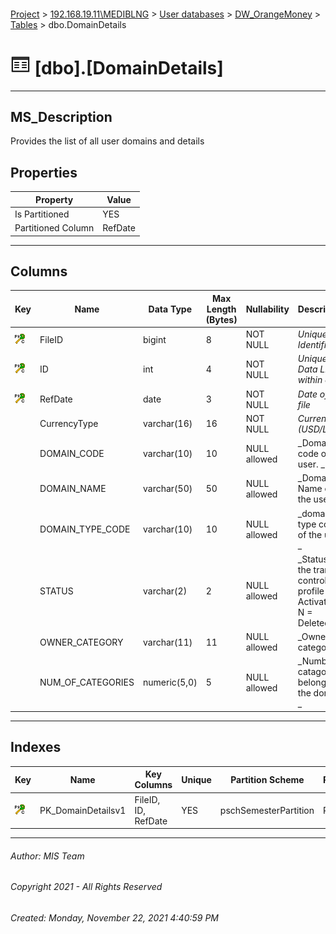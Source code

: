 #### 

[Project](../../../../index.md) > [192.168.19.11\\MEDIBLNG](../../../index.md) > [User databases](../../index.md) > [DW_OrangeMoney](../index.md) > [Tables](Tables.md) > dbo.DomainDetails

# ![Tables](../../../../Images/Table32.png) [dbo].[DomainDetails]

---

## <a name="#description"></a>MS_Description

Provides the list of all user domains and details

## <a name="#properties"></a>Properties

| Property | Value |
|---|---|
| Is Partitioned | YES |
| Partitioned Column | RefDate |


---

## <a name="#columns"></a>Columns

| Key | Name | Data Type | Max Length (Bytes) | Nullability | Description |
|---|---|---|---|---|---|
| [![Cluster Primary Key PK_DomainDetailsv1: *](../../../../Images/pkcluster.png)](#indexes) | FileID | bigint | 8 | NOT NULL | _Unique File Identifier_ |
| [![Cluster Primary Key PK_DomainDetailsv1: *](../../../../Images/pkcluster.png)](#indexes) | ID | int | 4 | NOT NULL | _Unique Data Line within a file_ |
| [![Cluster Primary Key PK_DomainDetailsv1: *](../../../../Images/pkcluster.png)](#indexes) | RefDate | date | 3 | NOT NULL | _Date of the file_ |
|  | CurrencyType | varchar(16) | 16 | NOT NULL | _Currency (USD/LRD)_ |
|  | DOMAIN_CODE | varchar(10) | 10 | NULL allowed | _Domain code of the user. _ |
|  | DOMAIN_NAME | varchar(50) | 50 | NULL allowed | _Domain Name of the user. _ |
|  | DOMAIN_TYPE_CODE | varchar(10) | 10 | NULL allowed | _domain type code of the user. _ |
|  | STATUS | varchar(2) | 2 | NULL allowed | _Status of the transfer control profile (Y = Activated, N = Deleted). _ |
|  | OWNER_CATEGORY | varchar(11) | 11 | NULL allowed | _Owner category. _ |
|  | NUM_OF_CATEGORIES | numeric(5,0) | 5 | NULL allowed | _Number of catagories belongs to the domain. _ |


---

## <a name="#indexes"></a>Indexes

| Key | Name | Key Columns | Unique | Partition Scheme | Partitioned |
|---|---|---|---|---|---|
| [![Cluster Primary Key PK_DomainDetailsv1: *](../../../../Images/pkcluster.png)](#indexes) | PK_DomainDetailsv1 | FileID, ID, RefDate | YES | pschSemesterPartition | RefDate |


---

###### Author:  MIS Team

###### Copyright 2021 - All Rights Reserved

###### Created: Monday, November 22, 2021 4:40:59 PM

